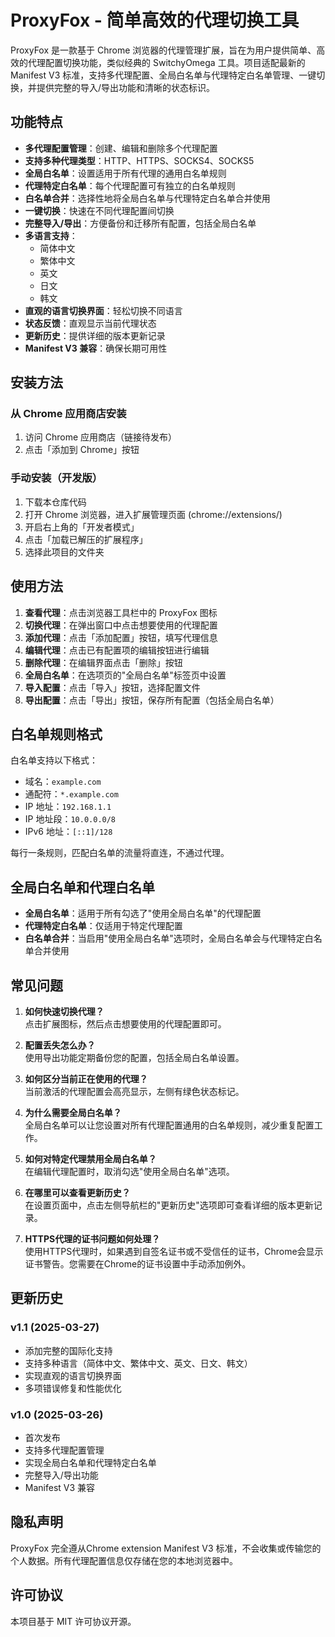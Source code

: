 # ProxyFox - 简单高效的代理切换工具

ProxyFox 是一款基于 Chrome 浏览器的代理管理扩展，旨在为用户提供简单、高效的代理配置切换功能，类似经典的 SwitchyOmega 工具。项目适配最新的 Manifest V3 标准，支持多代理配置、全局白名单与代理特定白名单管理、一键切换，并提供完整的导入/导出功能和清晰的状态标识。

## 功能特点

- **多代理配置管理**：创建、编辑和删除多个代理配置
- **支持多种代理类型**：HTTP、HTTPS、SOCKS4、SOCKS5
- **全局白名单**：设置适用于所有代理的通用白名单规则
- **代理特定白名单**：每个代理配置可有独立的白名单规则
- **白名单合并**：选择性地将全局白名单与代理特定白名单合并使用
- **一键切换**：快速在不同代理配置间切换
- **完整导入/导出**：方便备份和迁移所有配置，包括全局白名单
- **多语言支持**：
  - 简体中文
  - 繁体中文
  - 英文
  - 日文
  - 韩文
- **直观的语言切换界面**：轻松切换不同语言
- **状态反馈**：直观显示当前代理状态
- **更新历史**：提供详细的版本更新记录
- **Manifest V3 兼容**：确保长期可用性

## 安装方法

### 从 Chrome 应用商店安装

1. 访问 Chrome 应用商店（链接待发布）
2. 点击「添加到 Chrome」按钮

### 手动安装（开发版）

1. 下载本仓库代码
2. 打开 Chrome 浏览器，进入扩展管理页面 (chrome://extensions/)
3. 开启右上角的「开发者模式」
4. 点击「加载已解压的扩展程序」
5. 选择此项目的文件夹

## 使用方法

1. **查看代理**：点击浏览器工具栏中的 ProxyFox 图标
2. **切换代理**：在弹出窗口中点击想要使用的代理配置
3. **添加代理**：点击「添加配置」按钮，填写代理信息
4. **编辑代理**：点击已有配置项的编辑按钮进行编辑
5. **删除代理**：在编辑界面点击「删除」按钮
6. **全局白名单**：在选项页的"全局白名单"标签页中设置
7. **导入配置**：点击「导入」按钮，选择配置文件
8. **导出配置**：点击「导出」按钮，保存所有配置（包括全局白名单）

## 白名单规则格式

白名单支持以下格式：
- 域名：`example.com`
- 通配符：`*.example.com`
- IP 地址：`192.168.1.1`
- IP 地址段：`10.0.0.0/8`
- IPv6 地址：`[::1]/128`

每行一条规则，匹配白名单的流量将直连，不通过代理。

## 全局白名单和代理白名单

- **全局白名单**：适用于所有勾选了"使用全局白名单"的代理配置
- **代理特定白名单**：仅适用于特定代理配置
- **白名单合并**：当启用"使用全局白名单"选项时，全局白名单会与代理特定白名单合并使用

## 常见问题

1. **如何快速切换代理？**  
   点击扩展图标，然后点击想要使用的代理配置即可。

2. **配置丢失怎么办？**  
   使用导出功能定期备份您的配置，包括全局白名单设置。

3. **如何区分当前正在使用的代理？**  
   当前激活的代理配置会高亮显示，左侧有绿色状态标记。

4. **为什么需要全局白名单？**  
   全局白名单可以让您设置对所有代理配置通用的白名单规则，减少重复配置工作。

5. **如何对特定代理禁用全局白名单？**  
   在编辑代理配置时，取消勾选"使用全局白名单"选项。

6. **在哪里可以查看更新历史？**  
   在设置页面中，点击左侧导航栏的"更新历史"选项即可查看详细的版本更新记录。

7. **HTTPS代理的证书问题如何处理？**  
   使用HTTPS代理时，如果遇到自签名证书或不受信任的证书，Chrome会显示证书警告。您需要在Chrome的证书设置中手动添加例外。

## 更新历史

### v1.1 (2025-03-27)
- 添加完整的国际化支持
- 支持多种语言（简体中文、繁体中文、英文、日文、韩文）
- 实现直观的语言切换界面
- 多项错误修复和性能优化

### v1.0 (2025-03-26)
- 首次发布
- 支持多代理配置管理
- 实现全局白名单和代理特定白名单
- 完整导入/导出功能
- Manifest V3 兼容

## 隐私声明

ProxyFox 完全遵从Chrome extension Manifest V3 标准，不会收集或传输您的个人数据。所有代理配置信息仅存储在您的本地浏览器中。

## 许可协议

本项目基于 MIT 许可协议开源。 